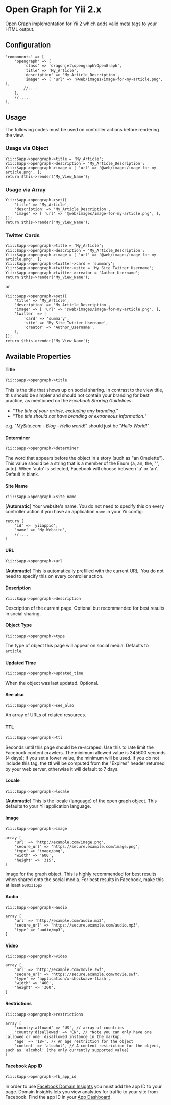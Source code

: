 # Open Graph for Yii 2.x
Open Graph implementation for Yii 2 which adds valid meta tags to your HTML output.

## Configuration
```
'components' => [
    'opengraph' => [
        'class' => 'dragonjet\opengraph\OpenGraph',
        'title' => 'My_Article',
        'description' => 'My_Article_Description',
        'image' => [ 'url' => '@web/images/image-for-my-article.png', ],
        //....
    ],
    //....
],
```

## Usage
The following codes must be used on controller actions before rendering the view.

### Usage via Object
```
Yii::$app->opengraph->title = 'My_Article';
Yii::$app->opengraph->description = 'My_Article_Description';
Yii::$app->opengraph->image = [ 'url' => '@web/images/image-for-my-article.png', ];
return $this->render('My_View_Name');
```

### Usage via Array
```
Yii::$app->opengraph->set([
    'title' => 'My_Article',
    'description' => 'My_Article_Description',
    'image' => [ 'url' => '@web/images/image-for-my-article.png', ],
]);
return $this->render('My_View_Name');
```

### Twitter Cards
```
Yii::$app->opengraph->title = 'My_Article';
Yii::$app->opengraph->description = 'My_Article_Description';
Yii::$app->opengraph->image = [ 'url' => '@web/images/image-for-my-article.png', ];
Yii::$app->opengraph->twitter->card = 'summary';
Yii::$app->opengraph->twitter->site = 'My_Site_Twitter_Username';
Yii::$app->opengraph->twitter->creator = 'Author_Username';
return $this->render('My_View_Name');
```
or
```
Yii::$app->opengraph->set([
    'title' => 'My_Article',
    'description' => 'My_Article_Description',
    'image' => [ 'url' => '@web/images/image-for-my-article.png', ],
    'twitter' => [
        'card' => 'summary',
        'site' => 'My_Site_Twitter_Username',
        'creator' => 'Author_Username',
    ],
]);
return $this->render('My_View_Name');
```

## Available Properties
#### Title
`Yii::$app->opengraph->title`

This is the title that shows up on social sharing. In contrast to the view title, this should be simpler and should not contain your branding for best practice, as mentioned on the *Facebook Sharing Guidelines*:

* "*The title of your article, excluding any branding.*"
* "*The title should not have branding or extraneous information.*"

e.g. "*MySite.com - Blog - Hello world!*" should just be "*Hello World!*"


#### Determiner
`Yii::$app->opengraph->determiner`
	
The word that appears before the object in a story (such as "an Omelette"). This value should be a string that is a member of the Enum {a, an, the, "", auto}. When 'auto' is selected, Facebook will choose between 'a' or 'an'. Default is blank.

#### Site Name
`Yii::$app->opengraph->site_name`

[**Automatic**] Your website's name. You do not need to specify this on every controller action if you have an application `name` in your Yii config:

```
return [
    'id' => 'yiiappid',
    'name' => 'My Website',
    //....
]
```

#### URL
`Yii::$app->opengraph->url`

[**Automatic**] This is automatically prefilled with the current URL. You do not need to specify this on every controller action.

#### Description
`Yii::$app->opengraph->description`

Description of the current page. Optional but recommended for best results in social sharing.

#### Object Type
`Yii::$app->opengraph->type`

The type of object this page will appear on social media. Defaults to `article`.

#### Updated Time
`Yii::$app->opengraph->updated_time`

When the object was last updated. Optional.

#### See also
`Yii::$app->opengraph->see_also`

An array of URLs of related resources.

#### TTL
`Yii::$app->opengraph->ttl`

Seconds until this page should be re-scraped. Use this to rate limit the Facebook content crawlers. The minimum allowed value is 345600 seconds (4 days); if you set a lower value, the minimum will be used. If you do not include this tag, the ttl will be computed from the "Expires" header returned by your web server, otherwise it will default to 7 days.

#### Locale
`Yii::$app->opengraph->locale`

[**Automatic**] This is the locale (language) of the open graph object. This defaults to your Yii application language.

#### Image
`Yii::$app->opengraph->image`

```
array [
    'url' => 'http://example.com/image.png',
    'secure_url' => 'https://secure.example.com/image.png',
    'type' => 'image/png',
    'width' => '600',
    'height' => '315',   
]
```

Image for the graph object. This is highly recommended for best results when shared onto the social media. For best results in Facebook, make this at least `600x315px`

#### Audio
`Yii::$app->opengraph->audio`

```
array [
    'url' => 'http://example.com/audio.mp3',
    'secure_url' => 'https://secure.example.com/audio.mp3',
    'type' => 'audio/mp3',
]
```

#### Video
`Yii::$app->opengraph->video`

```
array [
    'url' => 'http://example.com/movie.swf',
    'secure_url' => 'https://secure.example.com/movie.swf',
    'type' => 'application/x-shockwave-flash',
    'width' => '400',
    'height' => '300',   
]
```

#### Restrictions
`Yii::$app->opengraph->restrictions`

```
array [
    'country:allowed' => 'US', // array of countries
    'country:disallowed' => 'CN', // *Note you can only have one :allowed or one :disallowed instance in the markup.
    'age' => '18+', // An age restriction for the object
    'content' => 'alcohol', // A content restriction for the object, such as 'alcohol' (the only currently supported value)
]
```

#### Facebook App ID
`Yii::$app->opengraph->fb_app_id`

In order to use [Facebook Domain Insights](https://developers.facebook.com/docs/platforminsights/domains) you must add the app ID to your page. Domain Insights lets you view analytics for traffic to your site from Facebook. Find the app ID in your [App Dashboard](https://developers.facebook.com/apps/redirect/dashboard).